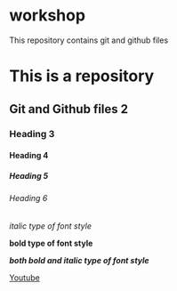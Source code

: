 # workshop
This repository contains git and github files

# This is a repository
## Git and Github files 2
### Heading 3
#### Heading 4
##### Heading 5
###### Heading 6

*italic type of font style*

**bold type of font style**

***both bold and italic type of font style***

[Youtube](https://www.youtube.com/)
